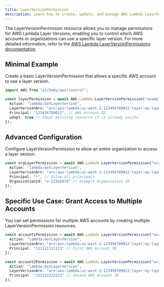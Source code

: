 ```yaml
---
title: LayerVersionPermission
description: Learn how to create, update, and manage AWS Lambda LayerVersionPermissions using Alchemy Cloud Control.
---
```


The LayerVersionPermission resource allows you to manage permissions for AWS Lambda Layer Versions, enabling you to control which AWS accounts or organizations can use a specific layer version. For more detailed information, refer to the [AWS Lambda LayerVersionPermissions documentation](https://docs.aws.amazon.com/lambda/latest/userguide/).

## Minimal Example

Create a basic LayerVersionPermission that allows a specific AWS account to use a layer version.

```ts
import AWS from "alchemy/aws/control";

const layerPermission = await AWS.Lambda.LayerVersionPermission("exampleLayerPermission", {
  Action: "lambda:GetLayerVersion",
  LayerVersionArn: "arn:aws:lambda:us-west-2:123456789012:layer:my-layer:1",
  Principal: "123456789012", // AWS Account ID
  adopt: true // Adopt existing resource if it already exists
});
```

## Advanced Configuration

Configure LayerVersionPermission to allow an entire organization to access a layer version.

```ts
const orgLayerPermission = await AWS.Lambda.LayerVersionPermission("orgLayerPermission", {
  Action: "lambda:GetLayerVersion",
  LayerVersionArn: "arn:aws:lambda:us-west-2:123456789012:layer:my-layer:1",
  Principal: "*", // Allow all principals
  OrganizationId: "o-12345678" // Example Organization ID
});
```

## Specific Use Case: Grant Access to Multiple Accounts

You can set permissions for multiple AWS accounts by creating multiple LayerVersionPermission resources.

```ts
const account1Permission = await AWS.Lambda.LayerVersionPermission("account1Permission", {
  Action: "lambda:GetLayerVersion",
  LayerVersionArn: "arn:aws:lambda:us-west-2:123456789012:layer:my-layer:1",
  Principal: "111111111111" // First AWS Account ID
});

const account2Permission = await AWS.Lambda.LayerVersionPermission("account2Permission", {
  Action: "lambda:GetLayerVersion",
  LayerVersionArn: "arn:aws:lambda:us-west-2:123456789012:layer:my-layer:1",
  Principal: "222222222222" // Second AWS Account ID
});
```